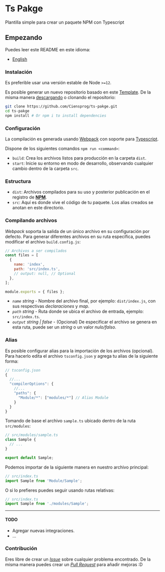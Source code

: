 # Ts Pakge

Plantilla simple para crear un paquete NPM con Typescript

## Empezando

Puedes leer este README en este idioma:

- [English](https://github.com/Ciensprog/ts-pakge)

### Instalación

Es preferible usar una versión estable de Node `>=12`.

Es posible generar un nuevo repositorio basado en este [Template](https://github.com/Ciensprog/ts-pakge/generate). De la misma manera [descargando](https://github.com/Ciensprog/ts-pakge/archive/master.zip) o clonando el repositorio:

```sh
git clone https://github.com/Ciensprog/ts-pakge.git
cd ts-pakge
npm install # Or npm i to install dependencies
```

### Configuración

La compilación es generada usando [Webpack](https://webpack.js.org/) con soporte para [Typescript](https://www.typescriptlang.org/).

Dispone de los siguientes comandos `npm run <command>`:

- `build`: Crea los archivos listos para producción en la carpeta `dist`.
- `start`: Inicie su entorno en modo de desarrollo, observando cualquier cambio dentro de la carpeta `src`.

### Estructura

- `dist`: Archivos compilados para su uso y posterior publicación en el registro de [**NPM**](https://www.npmjs.com/).
- `src`: Aquí es donde vive el código de tu paquete. Los alias creados se anotan en este directorio.

### Compilando archivos

_Webpack_ soporta la salida de un único archivo en su configuración por defecto. Para generar diferentes archivos en su ruta específica, puedes modificar el archivo `build.config.js`:

```javascript
// Archivos a ser compilados
const files = [
  {
    name: 'index',
    path: 'src/index.ts',
    // output: null, // Optional
  },
];

module.exports = { files };
```

- _`name`_ _string_ - Nombre del archivo final, por ejemplo: `dist/index.js`, con sus respectivas _declaraciones_ y _map_.
- _`path`_ _string_ - Ruta donde se ubica el archivo de entrada, ejemplo: `src/index.ts`.
- _`output`_ _string | false_ - (Opcional) De especificar el archivo se genera en esta ruta, puede ser un _string_ o un valor _nulo/falso_.

### Alias

Es posible configurar alias para la importación de los archivos (opcional). Para hacerlo edita el archivo `tsconfig.json` y agrega tu alias de la siguiente forma:

```javascript
// tsconfig.json
{
  //...
  "compilerOptions": {
    //...
    "paths": {
      "Module/*": ["modules/*"] // Alias Module
    }
  }
}

```

Tomando de base el archivo `sample.ts` ubicado dentro de la ruta `src/modules`:

```typescript
// src/modules/sample.ts
class Sample {
  // ...
}

export default Sample;
```

Podemos importar de la siguiente manera en nuestro archivo principal:

```typescript
// src/index.ts
import Sample from 'Module/Sample';
```

O si lo prefieres puedes seguir usando rutas relativas:

```typescript
// src/index.ts
import Sample from './modules/Sample';
```

---

#### TODO

- Agregar nuevas integraciones.
- ...

### Contribución

Eres libre de crear un [_Issue_](https://github.com/Ciensprog/ts-pakge/issues) sobre cualquier problema encontrado. De la misma manera puedes crear un [_Pull Request_](https://github.com/Ciensprog/ts-pakge/pulls) para añadir mejoras :D
